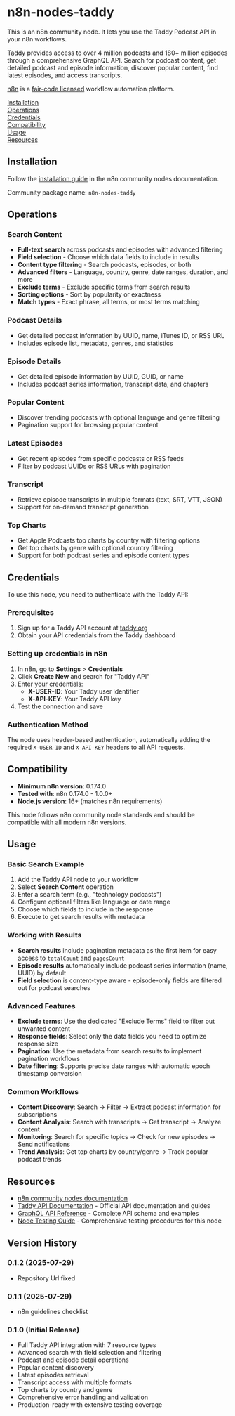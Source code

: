 # n8n-nodes-taddy

This is an n8n community node. It lets you use the Taddy Podcast API in your n8n workflows.

Taddy provides access to over 4 million podcasts and 180+ million episodes through a comprehensive GraphQL API. Search for podcast content, get detailed podcast and episode information, discover popular content, find latest episodes, and access transcripts.

[n8n](https://n8n.io/) is a [fair-code licensed](https://docs.n8n.io/reference/license/) workflow automation platform.

[Installation](#installation)  
[Operations](#operations)  
[Credentials](#credentials)  
[Compatibility](#compatibility)  
[Usage](#usage)  
[Resources](#resources)

## Installation

Follow the [installation guide](https://docs.n8n.io/integrations/community-nodes/installation/) in the n8n community nodes documentation.

Community package name: `n8n-nodes-taddy`

## Operations

### Search Content
- **Full-text search** across podcasts and episodes with advanced filtering
- **Field selection** - Choose which data fields to include in results
- **Content type filtering** - Search podcasts, episodes, or both
- **Advanced filters** - Language, country, genre, date ranges, duration, and more
- **Exclude terms** - Exclude specific terms from search results
- **Sorting options** - Sort by popularity or exactness
- **Match types** - Exact phrase, all terms, or most terms matching

### Podcast Details
- Get detailed podcast information by UUID, name, iTunes ID, or RSS URL
- Includes episode list, metadata, genres, and statistics

### Episode Details
- Get detailed episode information by UUID, GUID, or name
- Includes podcast series information, transcript data, and chapters

### Popular Content
- Discover trending podcasts with optional language and genre filtering
- Pagination support for browsing popular content

### Latest Episodes
- Get recent episodes from specific podcasts or RSS feeds
- Filter by podcast UUIDs or RSS URLs with pagination

### Transcript
- Retrieve episode transcripts in multiple formats (text, SRT, VTT, JSON)
- Support for on-demand transcript generation

### Top Charts
- Get Apple Podcasts top charts by country with filtering options
- Get top charts by genre with optional country filtering
- Support for both podcast series and episode content types

## Credentials

To use this node, you need to authenticate with the Taddy API:

### Prerequisites
1. Sign up for a Taddy API account at [taddy.org](https://taddy.org)
2. Obtain your API credentials from the Taddy dashboard

### Setting up credentials in n8n
1. In n8n, go to **Settings** > **Credentials**
2. Click **Create New** and search for "Taddy API"
3. Enter your credentials:
   - **X-USER-ID**: Your Taddy user identifier
   - **X-API-KEY**: Your Taddy API key
4. Test the connection and save

### Authentication Method
The node uses header-based authentication, automatically adding the required `X-USER-ID` and `X-API-KEY` headers to all API requests.

## Compatibility

- **Minimum n8n version**: 0.174.0
- **Tested with**: n8n 0.174.0 - 1.0.0+
- **Node.js version**: 16+ (matches n8n requirements)

This node follows n8n community node standards and should be compatible with all modern n8n versions.

## Usage

### Basic Search Example
1. Add the Taddy API node to your workflow
2. Select **Search Content** operation
3. Enter a search term (e.g., "technology podcasts")
4. Configure optional filters like language or date range
5. Choose which fields to include in the response
6. Execute to get search results with metadata

### Working with Results
- **Search results** include pagination metadata as the first item for easy access to `totalCount` and `pagesCount`
- **Episode results** automatically include podcast series information (name, UUID) by default
- **Field selection** is content-type aware - episode-only fields are filtered out for podcast searches

### Advanced Features
- **Exclude terms**: Use the dedicated "Exclude Terms" field to filter out unwanted content
- **Response fields**: Select only the data fields you need to optimize response size
- **Pagination**: Use the metadata from search results to implement pagination workflows
- **Date filtering**: Supports precise date ranges with automatic epoch timestamp conversion

### Common Workflows
- **Content Discovery**: Search → Filter → Extract podcast information for subscriptions
- **Content Analysis**: Search with transcripts → Get transcript → Analyze content
- **Monitoring**: Search for specific topics → Check for new episodes → Send notifications
- **Trend Analysis**: Get top charts by country/genre → Track popular podcast trends

## Resources

* [n8n community nodes documentation](https://docs.n8n.io/integrations/#community-nodes)
* [Taddy API Documentation](https://taddy.org) - Official API documentation and guides
* [GraphQL API Reference](https://taddy.org/developers/graphql) - Complete API schema and examples
* [Node Testing Guide](./docs/testing-guide.md) - Comprehensive testing procedures for this node

## Version History


### 0.1.2 (2025-07-29)
- Repository Url fixed

### 0.1.1 (2025-07-29)
- n8n guidelines checklist
### 0.1.0 (Initial Release)
- Full Taddy API integration with 7 resource types
- Advanced search with field selection and filtering
- Podcast and episode detail operations
- Popular content discovery
- Latest episodes retrieval
- Transcript access with multiple formats
- Top charts by country and genre
- Comprehensive error handling and validation
- Production-ready with extensive testing coverage
